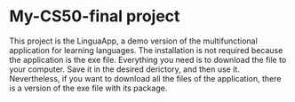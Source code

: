 # My-CS50-final project
This project is the LinguaApp, a demo version of the multifunctional application for learning languages.
The installation is not required because the application is the exe file.
Everything you need is to download the file to your computer. Save it in the desired derictory, and then use it.
Nevertheless, if you want to download all the files of the application, there is a version of the exe file with its package.
